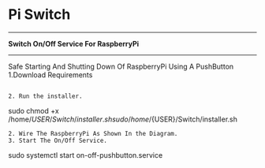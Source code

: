 # Pi Switch
******************************************
**Switch On/Off Service  For RaspberryPi**  
******************************************
Safe Starting And Shutting Down Of RaspberryPi Using A PushButton
1.Download Requirements
```

2. Run the installer.
```
sudo chmod +x /home/${USER}/Switch/installer.sh  
sudo /home/${USER}/Switch/installer.sh  
```
2. Wire The RaspberryPi As Shown In the Diagram.  
3. Start The On/Off Service.  
```
sudo systemctl start on-off-pushbutton.service
```
